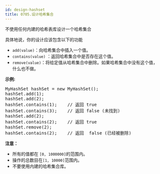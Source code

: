 ```yaml
---
id: design-hashset
title: 0705.设计哈希集合
---
```

不使用任何内建的哈希表库设计一个哈希集合

具体地说，你的设计应该包含以下的功能


- <code>add(value)</code>：向哈希集合中插入一个值。
- <code>contains(value)</code> ：返回哈希集合中是否存在这个值。
- <code>remove(value)</code>：将给定值从哈希集合中删除。如果哈希集合中没有这个值，什么也不做。

**示例:**


<pre>MyHashSet hashSet = new MyHashSet();<br/>hashSet.add(1);         <br/>hashSet.add(2);         <br/>hashSet.contains(1);    // 返回 true<br/>hashSet.contains(3);    // 返回 false (未找到)<br/>hashSet.add(2);          <br/>hashSet.contains(2);    // 返回 true<br/>hashSet.remove(2);          <br/>hashSet.contains(2);    // 返回  false (已经被删除)<br/></pre>

**注意：**


- 所有的值都在 <code>[0, 1000000]</code>的范围内。
- 操作的总数目在<code>[1, 10000]</code>范围内。
- 不要使用内建的哈希集合库。
